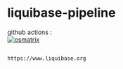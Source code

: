 # liquibase-pipeline


github actions :  
[![osmatrix](https://github.com/githubfoam/liquibase-pipeline/workflows/osmatrix/badge.svg)](https://github.com/githubfoam/liquibase-pipeline/actions?query=workflow%3A%22osmatrix%22+branch%3Adev) 


~~~~

https://www.liquibase.org

~~~~